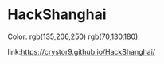 # HackShanghai

Color:
rgb(135,206,250)
rgb(70,130,180)

link:https://crystor9.github.io/HackShanghai/
